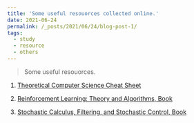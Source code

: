 ```yaml
---
title: 'Some useful resouorces collected online.'
date: 2021-06-24
permalink: /_posts/2021/06/24/blog-post-1/ 
tags:
  - study
  - resource
  - others
---
```

 
>  Some useful resouorces.

 

1. [Theoretical Computer Science Cheat Sheet](https://wangjw6.github.io/files/cheat_sheet.pdf)

2. [Reinforcement Learning: Theory and Algorithms, Book](https://wangjw6.github.io/files/rltheorybook_AJKS.pdf)

3. [Stochastic Calculus, Filtering, and Stochastic Control, Book](https://web.math.princeton.edu/~rvan/acm217/ACM217.pdf)

 
